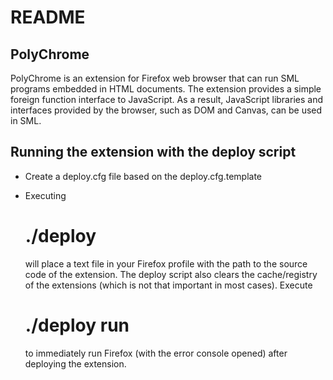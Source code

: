 README
======

PolyChrome
----------

PolyChrome is an extension for Firefox web browser that can run SML programs
embedded in HTML documents. The extension provides a simple foreign function
interface to JavaScript. As a result, JavaScript libraries and interfaces
provided by the browser, such as DOM and Canvas, can be used in SML. 


Running the extension with the deploy script
--------------------------------------------

* Create a deploy.cfg file based on the deploy.cfg.template
* Executing

    # ./deploy

  will place a text file in your Firefox profile with the path to the source
  code of the extension. The deploy script also clears the cache/registry of the
  extensions (which is not that important in most cases). Execute
  
    # ./deploy run
    
  to immediately run Firefox (with the error console opened) after deploying the
  extension.